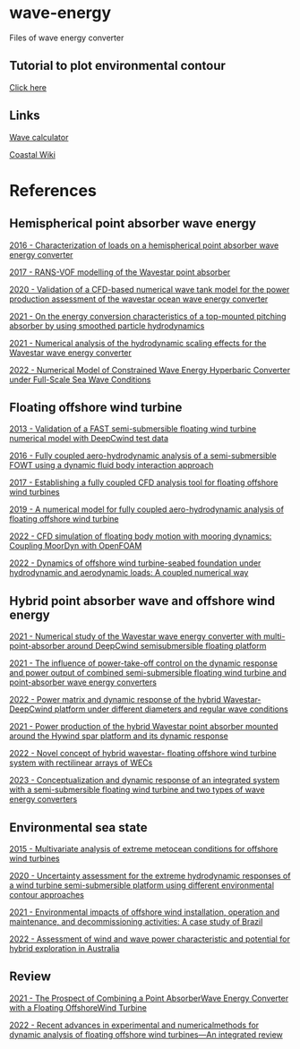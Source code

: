 # wave-energy
Files of wave energy converter

## Tutorial to plot environmental contour

[Click here](https://github.com/rubensamarojr/wave-energy/blob/main/python/environmental_contour_pnboia.ipynb)

## Links

[Wave calculator](https://swellbeat.com/wave-calculator)

[Coastal Wiki](http://www.coastalwiki.org/wiki/Main_Page)

# References

## Hemispherical point absorber wave energy

[2016 - Characterization of loads on a hemispherical point absorber wave energy converter](https://doi.org/10.1016/j.ijome.2016.01.003)

[2017 - RANS-VOF modelling of the Wavestar point absorber](https://doi.org/10.1016/j.renene.2017.02.079)

[2020 - Validation of a CFD-based numerical wave tank model for the power production assessment of the wavestar ocean wave energy converter](https://doi.org/10.1016/j.renene.2019.08.059)

[2021 - On the energy conversion characteristics of a top-mounted pitching absorber by using smoothed particle hydrodynamics](https://doi.org/10.1016/j.enconman.2021.114893)

[2021 - Numerical analysis of the hydrodynamic scaling effects for the Wavestar wave energy converter](https://doi.org/10.1016/j.jfluidstructs.2021.103328)

[2022 - Numerical Model of Constrained Wave Energy Hyperbaric Converter under Full-Scale Sea Wave Conditions](https://doi.org/10.3390/jmse10101489)

## Floating offshore wind turbine

[2013 - Validation of a FAST semi-submersible floating wind turbine numerical model with DeepCwind test data](https://doi.org/10.1063/1.4796197)

[2016 - Fully coupled aero-hydrodynamic analysis of a semi-submersible FOWT using a dynamic fluid body interaction approach
](https://doi.org/10.1016/j.renene.2016.02.021)

[2017 - Establishing a fully coupled CFD analysis tool for floating offshore wind turbines](https://doi.org/10.1016/j.renene.2017.04.052)

[2019 - A numerical model for fully coupled aero-hydrodynamic analysis of floating offshore wind turbine](https://doi.org/10.1016/j.oceaneng.2018.12.021)

[2022 - CFD simulation of floating body motion with mooring dynamics: Coupling MoorDyn with OpenFOAM](https://doi.org/10.1016/j.apor.2022.103210)

[2022 - Dynamics of offshore wind turbine-seabed foundation under hydrodynamic and aerodynamic loads: A coupled numerical way](https://doi.org/10.1016/j.renene.2022.11.029)

## Hybrid point absorber wave and offshore wind energy

[2021 - Numerical study of the Wavestar wave energy converter with multi-point-absorber around DeepCwind semisubmersible floating platform](https://doi.org/10.1016/j.oceaneng.2021.109177)

[2021 - The influence of power-take-off control on the dynamic response and power output of combined semi-submersible floating wind turbine and point-absorber wave energy converters](https://doi.org/10.1016/j.oceaneng.2021.108835)

[2022 - Power matrix and dynamic response of the hybrid Wavestar-DeepCwind platform under different diameters and regular wave conditions](https://doi.org/10.1016/j.oceaneng.2022.110734)

[2021 - Power production of the hybrid Wavestar point absorber mounted around the Hywind spar platform and its dynamic response](https://doi.org/10.1063/5.0046590)

[2022 - Novel concept of hybrid wavestar- floating offshore wind turbine system with rectilinear arrays of WECs](https://doi.org/10.1016/j.oceaneng.2022.112253)

[2023 - Conceptualization and dynamic response of an integrated system with a semi-submersible floating wind turbine and two types of wave energy converters](https://doi.org/10.1016/j.oceaneng.2022.113517)

## Environmental sea state

[2015 - Multivariate analysis of extreme metocean conditions for offshore wind turbines](https://doi.org/10.1016/j.strusafe.2015.03.002)

[2020 - Uncertainty assessment for the extreme hydrodynamic responses of a wind turbine semi-submersible platform using different environmental contour approaches](https://doi.org/10.1016/j.oceaneng.2019.106719)

[2021 - Environmental impacts of offshore wind installation, operation and maintenance, and decommissioning activities: A case study of Brazil](https://doi.org/10.1016/j.rser.2021.110994)

[2022 - Assessment of wind and wave power characteristic and potential for hybrid exploration in Australia](https://doi.org/10.1016/j.rser.2022.112747)

## Review

[2021 - The Prospect of Combining a Point AbsorberWave Energy Converter with a Floating OffshoreWind Turbine](https://doi.org/10.3390/en14217385)

[2022 - Recent advances in experimental and numericalmethods for dynamic analysis of floating offshore wind turbines—An integrated review](https://doi.org/10.1016/j.rser.2022.112525)
